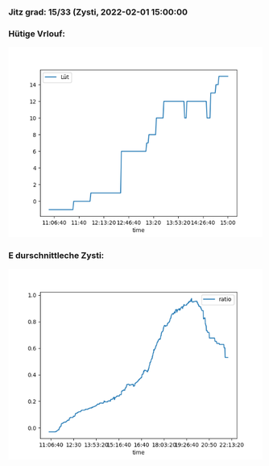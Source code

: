 ### Jitz grad: 15/33 (Zysti, 2022-02-01 15:00:00

### Hütige Vrlouf:
![Graph](Today.png)

### E durschnittleche Zysti:
![Graph](Zysti.png)